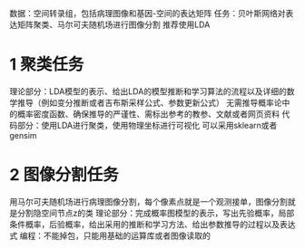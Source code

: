数据：空间转录组，包括病理图像和基因-空间的表达矩阵
任务：贝叶斯网络对表达矩阵聚类、马尔可夫随机场进行图像分割
推荐使用LDA

# 1 聚类任务
理论部分：LDA模型的表示、给出LDA的模型推断和学习算法的流程以及详细的数学推导（例如变分推断或者吉布斯采样公式、参数更新公式）
无需推导概率论中的概率密度函数、确保推导的严谨性、需标出参考的教参、文献或者网页资料
代码部分：使用LDA进行聚类，使用物理坐标进行可视化
可以采用sklearn或者gensim

# 2 图像分割任务
用马尔可夫随机场进行病理图像分割，每个像素点就是一个观测接单，图像分割就是分割隐空间节点z的类
理论部分：完成概率图模型的表示，写出先验概率，局部条件概率，后验概率，给出采用的推断和学习方法、给出参数推导的过程以及表达式
编程：不能掉包，只能用基础的运算库或者图像读取的
